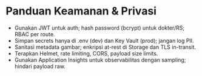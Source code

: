 # Panduan Keamanan & Privasi

- Gunakan JWT untuk auth; hash password (bcrypt) untuk dokter/RS; RBAC per route.
- Simpan secrets hanya di .env (dev) dan Key Vault (prod); jangan log PII.
- Sanitasi metadata gambar; enkripsi at-rest di Storage dan TLS in-transit.
- Terapkan Helmet, rate limiting, CORS, payload size limits.
- Gunakan Application Insights untuk observabilitas dengan sampling; hindari payload raw.
